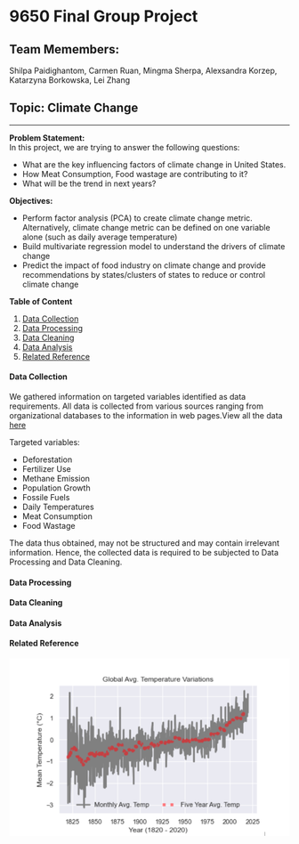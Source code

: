 
# 9650 Final Group Project

## Team Memembers: 
Shilpa Paidighantom, Carmen Ruan, Mingma Sherpa, 
Alexsandra Korzep, Katarzyna Borkowska, Lei Zhang
## Topic: Climate Change
---
**Problem Statement:**\
In this project, we are trying to answer the following questions:
* What are the key influencing factors of climate change in United States.
* How Meat Consumption, Food wastage are contributing to it?
* What will be the trend in next years?

**Objectives:**
* Perform factor analysis (PCA) to create climate change metric. Alternatively, climate change metric can be defined on one variable alone (such as daily average temperature)
* Build multivariate regression model to understand the drivers of climate change 
* Predict the impact of food industry on climate change and provide recommendations by states/clusters of states to reduce or control climate change 

**Table of Content**

1. [Data Collection](#Data-Collection)
2. [Data Processing](#Data-Processing)
3. [Data Cleaning](#Data-Cleaning)
4. [Data Analysis](#Data-Analysis)
5. [Related Reference](#Related-Reference)

#### Data Collection
We gathered information on targeted variables identified as data requirements. All data is collected from various sources ranging from organizational databases to the information in web pages.View all the data [here](#https://github.com/snowmeatball/9650_GroupProject/Data/readme.md)

Targeted variables:
* Deforestation
* Fertilizer Use
* Methane Emission
* Population Growth
* Fossile Fuels
* Daily Temperatures
* Meat Consumption
* Food Wastage

The data thus obtained, may not be structured and may contain irrelevant information. Hence, the collected data is required to be subjected to Data Processing and Data Cleaning.
#### Data Processing

#### Data Cleaning

#### Data Analysis

#### Related Reference




![global avg](img/image1.png)
